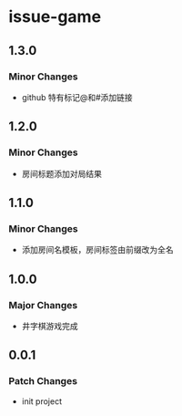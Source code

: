 # issue-game

## 1.3.0

### Minor Changes

- github 特有标记@和#添加链接

## 1.2.0

### Minor Changes

- 房间标题添加对局结果

## 1.1.0

### Minor Changes

- 添加房间名模板，房间标签由前缀改为全名

## 1.0.0

### Major Changes

- 井字棋游戏完成

## 0.0.1

### Patch Changes

- init project
